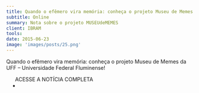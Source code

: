 ```yaml
---
title: Quando o efêmero vira memória: conheça o projeto Museu de Memes da UFF – Universidade Federal Fluminense!
subtitle: Online
summary: Nota sobre o projeto MUSEUdeMEMES
client: IBRAM
tools: 
date: 2015-06-23
image: 'images/posts/25.png'
---
```


Quando o efêmero vira memória: conheça o projeto Museu de Memes da UFF – Universidade Federal Fluminense!

<div class="post__share"><ul class="share__list list-reset">ACESSE A NOTÍCIA COMPLETA<li class="share__item" style="margin-left: 10px"><a class="share__link share__facebook" style="background: #fa5657" href="https://www.facebook.com/MuseusBR/posts/1056369491057460" 
onclick=window.open(this.href, 'pop-up', 'left=20,top=20,width=500,height=500,toolbar=1,resizable=0'); return false;" title="Link" rel="nofollow"><i class="fa-solid fa-link"></i></a></li></ul></div>
<!-- <div class="gallery-box"><div class="gallery"><img src="/clipping/images/example-1.jpg" loading="lazy" alt="Project"><img src="/clipping/images/example-2.jpg" loading="lazy" alt="Project"></div><em>Gallery / <a href="https://www.freepik.com/" target="_blank">Freepic</a></em></div> -->